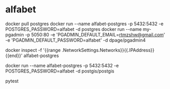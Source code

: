 # alfabet

docker pull postgres
docker run --name alfabet-postgres -p 5432:5432 -e POSTGRES_PASSWORD=alfabet -d postgres
docker run --name my-pgadmin -p 5050:80 -e 'PGADMIN_DEFAULT_EMAIL=rtmzshw@gmail.com' -e 'PGADMIN_DEFAULT_PASSWORD=alfabet' -d dpage/pgadmin4

docker inspect -f '{{range .NetworkSettings.Networks}}{{.IPAddress}}{{end}}' alfabet-postgres 

docker run --name alfabet-postgres -p 5432:5432 -e POSTGRES_PASSWORD=alfabet -d postgis/postgis

pytest